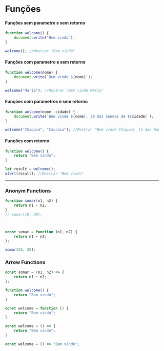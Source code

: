 # Funções

#### Funções sem parametro e sem retorno
```js
function welcome() {
    document.write("Bem vindo");
}

welcome(); //Mostrar "Bem vindo"
```

#### Funções com parametro e sem retorno
```js
function welcome(nome) {
    document.write(`Bem vinde ${nome}`);
}

welcome("Maria"); //Mostrar "Bem vinde Maria"
```

#### Funções com parametros e sem retorno
```js
function welcome(nome, cidade) {
    document.write(`Bem vinde ${nome}, lá das bandas de ${cidade}`);
}

welcome("Chiquim", "Caucaia"); //Mostrar "Bem vinde Chiquim, lá das bandas de Caucaia"
```




#### Funções com retorno
```js
function welcome() {
    return "Bem vindo";
}

let result = welcome(); 
alert(result); //Mostrar "Bem vindo"
```

---

### Anonym Functions
```js
function somar(n1, n2) {
    return n1 + n2;
}
// somar(10, 20); 



const somar = function (n1, n2) {
    return n1 + n2;
};

somar(20, 20);
```

### Arrow Functions

```js
const somar = (n1, n2) => {
    return n1 + n2;
};

function welcome() {
    return "Bem vindo";
}

const welcome = function () {
    return "Bem vindo";
}

const welcome = () => {
    return "Bem vindo";
}

const welcome = () => "Bem vindo";

```




